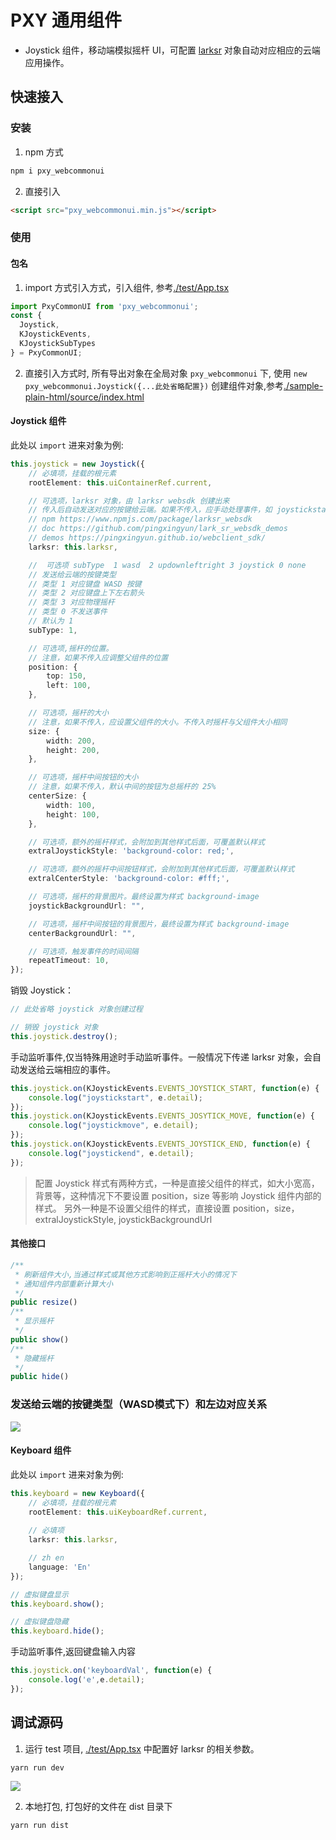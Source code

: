 # PXY 通用组件

* Joystick 组件，移动端模拟摇杆 UI，可配置 [larksr](https://www.npmjs.com/package/larksr_websdk) 对象自动对应相应的云端应用操作。

## 快速接入

### 安装

1. npm 方式

```cmd
npm i pxy_webcommonui
```

2. 直接引入

```html
<script src="pxy_webcommonui.min.js"></script>
```

### 使用

#### 包名

1. import 方式引入方式，引入组件, 参考[./test/App.tsx](./test/App.tsx)

```typescript
import PxyCommonUI from 'pxy_webcommonui';
const { 
  Joystick, 
  KJoystickEvents,
  KJoystickSubTypes
} = PxyCommonUI;
```

2. 直接引入方式时, 所有导出对象在全局对象 `pxy_webcommonui` 下, 使用 `new pxy_webcommonui.Joystick({...此处省略配置})` 创建组件对象,参考[./sample-plain-html/source/index.html](./sample-plain-html/source/index.html)

#### Joystick 组件

此处以 `import` 进来对象为例:

```typescript
this.joystick = new Joystick({
    // 必填项，挂载的根元素
    rootElement: this.uiContainerRef.current, 

    // 可选项，larksr 对象，由 larksr websdk 创建出来
    // 传入后自动发送对应的按键给云端。如果不传入，应手动处理事件，如 joystickstart joystickmove joystickend
    // npm https://www.npmjs.com/package/larksr_websdk
    // doc https://github.com/pingxingyun/lark_sr_websdk_demos
    // demos https://pingxingyun.github.io/webclient_sdk/
    larksr: this.larksr,

    //  可选项 subType  1 wasd  2 updownleftright 3 joystick 0 none
    // 发送给云端的按键类型
    // 类型 1 对应键盘 WASD 按键
    // 类型 2 对应键盘上下左右箭头
    // 类型 3 对应物理摇杆
    // 类型 0 不发送事件
    // 默认为 1
    subType: 1,

    // 可选项,摇杆的位置。
    // 注意，如果不传入应调整父组件的位置
    position: {
        top: 150,
        left: 100,
    },

    // 可选项，摇杆的大小
    // 注意，如果不传入，应设置父组件的大小。不传入时摇杆与父组件大小相同
    size: {
        width: 200, 
        height: 200,
    },

    // 可选项，摇杆中间按钮的大小
    // 注意，如果不传入，默认中间的按钮为总摇杆的 25%
    centerSize: {
        width: 100,
        height: 100,
    },

    // 可选项，额外的摇杆样式，会附加到其他样式后面，可覆盖默认样式
    extralJoystickStyle: 'background-color: red;',

    // 可选项，额外的摇杆中间按钮样式，会附加到其他样式后面，可覆盖默认样式
    extralCenterStyle: 'background-color: #fff;',

    // 可选项，摇杆的背景图片。最终设置为样式 background-image
    joystickBackgroundUrl: "",

    // 可选项，摇杆中间按钮的背景图片，最终设置为样式 background-image
    centerBackgroundUrl: "",

    // 可选项，触发事件的时间间隔
    repeatTimeout: 10,
});
```

销毁 Joystick：

```typescript
// 此处省略 joystick 对象创建过程

// 销毁 joystick 对象
this.joystick.destroy();
```

手动监听事件,仅当特殊用途时手动监听事件。一般情况下传递 larksr 对象，会自动发送给云端相应的事件。

```typescript
this.joystick.on(KJoystickEvents.EVENTS_JOYSTICK_START, function(e) {
    console.log("joystickstart", e.detail);
});
this.joystick.on(KJoystickEvents.EVENTS_JOSYTICK_MOVE, function(e) {
    console.log("joystickmove", e.detail);
});
this.joystick.on(KJoystickEvents.EVENTS_JOYSTICK_END, function(e) {
    console.log("joystickend", e.detail);
});
```

> 配置 Joystick 样式有两种方式，一种是直接父组件的样式，如大小宽高，背景等，这种情况下不要设置 position，size 等影响 Joystick 组件内部的样式。
> 另外一种是不设置父组件的样式，直接设置 position，size，extralJoystickStyle, joystickBackgroundUrl

#### 其他接口

```typescript
/**
 * 刷新组件大小,当通过样式或其他方式影响到正摇杆大小的情况下
 * 通知组件内部重新计算大小
 */
public resize()
/**
 * 显示摇杆
 */
public show()
/**
 * 隐藏摇杆
 */
public hide()
```

### 发送给云端的按键类型（WASD模式下）和左边对应关系

![](./doc/wasd.png)

#### Keyboard 组件

此处以 `import` 进来对象为例:

```typescript
this.keyboard = new Keyboard({
    // 必填项，挂载的根元素
    rootElement: this.uiKeyboardRef.current, 
    
    // 必填项
    larksr: this.larksr,

    // zh en
    language: 'En'
});
```


```typescript
// 虚拟键盘显示
this.keyboard.show();

// 虚拟键盘隐藏
this.keyboard.hide();
```

手动监听事件,返回键盘输入内容

```typescript
this.joystick.on('keyboardVal', function(e) {
    console.log('e',e.detail);
});
```


## 调试源码

1. 运行 test 项目, [./test/App.tsx](./test/App.tsx) 中配置好 larksr 的相关参数。

```bash
yarn run dev
```

![](./doc/test.png)

2. 本地打包, 打包好的文件在 dist 目录下

```bash
yarn run dist
```
